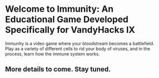 # Welcome to Immunity: An Educational Game Developed Specifically for VandyHacks IX
Immunity is a video game where your bloodstream becomes a battlefield. 
Play as a variety of different cells to rid your body of viruses, and in the process, learn how the immune system works.

## More details to come. Stay tuned. 
